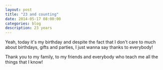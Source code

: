 ```yaml
---
layout: post
title: "23 and counting"
date: 2014-05-17 08:00:00
categories: blog
description: 23 years
---
```


<div class="wrapper" markdown="1">
Yeah, today it's my birthday and despite the fact that I don't care to much about birthdays, gifts and parties, I just wanna say thanks to everybody!

Thank you to my family, to my friends and everybody who teach me all the things that I know!
<div>
